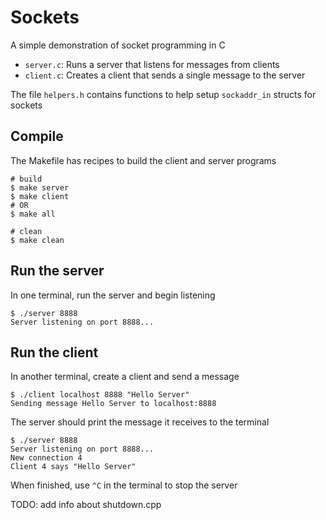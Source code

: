 # Sockets

A simple demonstration of socket programming in C

- `server.c`: Runs a server that listens for messages from clients
- `client.c`: Creates a client that sends a single message to the server

The file `helpers.h` contains functions to help setup `sockaddr_in` structs for sockets

## Compile

The Makefile has recipes to build the client and server programs

```
# build
$ make server
$ make client
# OR
$ make all

# clean
$ make clean
```

## Run the server

In one terminal, run the server and begin listening

```
$ ./server 8888
Server listening on port 8888...
```

## Run the client

In another terminal, create a client and send a message

```
$ ./client localhost 8888 "Hello Server"
Sending message Hello Server to localhost:8888
```

The server should print the message it receives to the terminal

```
$ ./server 8888
Server listening on port 8888...
New connection 4
Client 4 says "Hello Server"
```

When finished, use `^C` in the terminal to stop the server

TODO:
add info about shutdown.cpp
